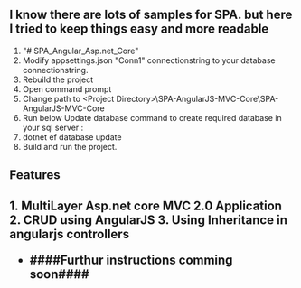 ## I know there are lots of samples for SPA. but here I tried to keep things easy and more readable ##

1. "# SPA_Angular_Asp.net_Core" 
2. Modify appsettings.json "Conn1" connectionstring to your database connectionstring.
3. Rebuild the project
4. Open command prompt
5. Change path to \<Project Directory\>\SPA-AngularJS-MVC-Core\SPA-AngularJS-MVC-Core
6. Run below Update database command to create required database in your sql server : 
7. dotnet ef database update
8. Build and run the project.

<h2>Features<h2>
1. MultiLayer Asp.net core MVC 2.0 Application
2. CRUD using AngularJS
3. Using Inheritance in angularjs controllers

- ####Furthur instructions comming soon####
